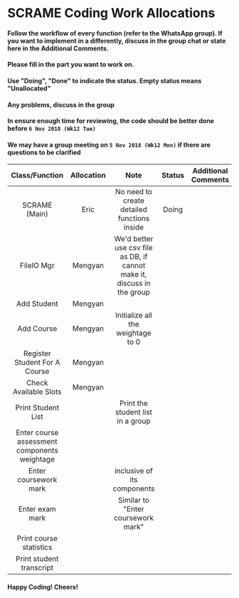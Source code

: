 # SCRAME Coding Work Allocations

#### Follow the workflow of every function (refer to the WhatsApp group). If you want to implement in a differently, discuss in the group chat or state here in the Additional Comments.
#### Please fill in the part you want to work on.
#### Use "Doing", "Done" to indicate the status. Empty status means "Unallocated"
#### Any problems, discuss in the group
#### In ensure enough time for reviewing, the code should be better done before `6 Nov 2018 (Wk12 Tue)`
#### We may have a group meeting on `5 Nov 2018 (Wk12 Mon)` if there are questions to be clarified

| Class/Function                              | Allocation  | Note      | Status   | Additional Comments|
| :-----------------------------------------: | :---------: | :------:  | :------: |:----------------:  |
| SCRAME (Main)                               | Eric        | No need to create detailed functions inside | Doing  | |
| FileIO Mgr                                  | Mengyan     | We'd better use csv file as DB, if cannot make it, discuss in the group |      | |
| Add Student                                 | Mengyan     |           |          |                    |
| Add Course                                  | Mengyan     | Initialize all the weightage to 0 |      | |
| Register Student For A Course               | Mengyan     |           |          |                    |
| Check Available Slots                       | Mengyan     |           |          |                    |
| Print Student List                          |             | Print the student list in a group |      | |
| Enter course assessment components weightage|             |           |          |                    |
| Enter coursework mark                       |             | inclusive of its components |      | |
| Enter exam mark                             |             | Similar to "Enter coursework mark" |      | |
| Print course statistics                     |             |           |          |                    |
| Print student transcript                    |             |           |          |                    |


#### Happy Coding! Cheers!
